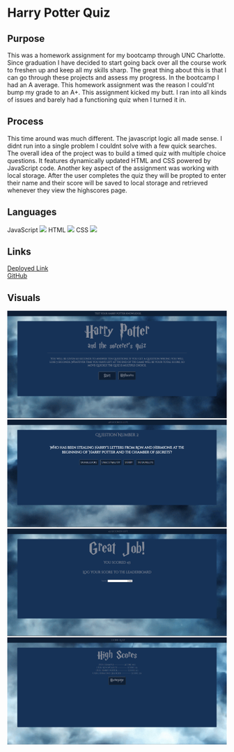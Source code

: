 # Harry Potter Quiz

## Purpose
This was a homework assignment for my bootcamp through UNC Charlotte. Since graduation I have decided to start going back over all the course work to freshen up and keep all my skills sharp. The great thing about this is that I can go through these projects and assess my progress. In the bootcamp I had an A average. This homework assignment was the reason I could'nt bump my grade to an A+. This assignment kicked my butt. I ran into all kinds of issues and barely had a functioning quiz when I turned it in.

## Process
This time around was much different. The javascript logic all made sense. I didnt run into a single problem I couldnt solve with a few quick searches. The overall idea of the project was to build a timed quiz with multiple choice questions. It features dynamically updated HTML and CSS powered by JavaScript code. Another key aspect of the assignment was working with local storage. After the user completes the quiz they will be propted to enter their name and their score will be saved to local storage and retrieved whenever they view the highscores page.

## Languages
JavaScript <img src="https://progress-bar.dev/51/">
HTML <img src="https://progress-bar.dev/31/">
CSS <img src="https://progress-bar.dev/18/">

## Links
[Deployed Link](https://sharkattack182.github.io/harry-potter-quiz/)
<br>
[GitHub](https://github.com/sharkattack182/harry-potter-quiz)

## Visuals
<img src="/imgs/main.PNG" alt="main">
<img src="/imgs/question.PNG" alt="question">
<img src="/imgs/log.PNG" alt="log">
<img src="/imgs/highscores.PNG" alt="highscores">
